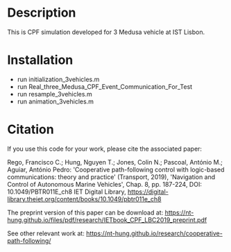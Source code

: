# Description

This is CPF simulation developed for 3 Medusa vehicle at IST Lisbon. 

# Installation

- run initialization_3vehicles.m
- run Real_three_Medusa_CPF_Event_Communication_For_Test
- run resample_3vehicles.m
- run animation_3vehicles.m

# Citation 

If you use this code for your work, please cite the associated paper:

Rego, Francisco C.; Hung, Nguyen T.; Jones, Colin N.; Pascoal, António M.; Aguiar, António Pedro: 'Cooperative path-following control with logic-based communications: theory and practice' (Transport, 2019), 'Navigation and Control of Autonomous Marine Vehicles', Chap. 8, pp. 187-224, DOI: 10.1049/PBTR011E_ch8
IET Digital Library, https://digital-library.theiet.org/content/books/10.1049/pbtr011e_ch8

The preprint version of this paper can be download at: https://nt-hung.github.io/files/pdf/research/IETbook_CPF_LBC2019_preprint.pdf

See other relevant work at: https://nt-hung.github.io/research/cooperative-path-following/


